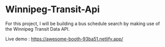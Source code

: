 # Winnipeg-Transit-Api
For this project, I will be building a bus schedule search by making use of the Winnipeg Transit Data API.

Live demo : https://awesome-booth-93ba51.netlify.app/
